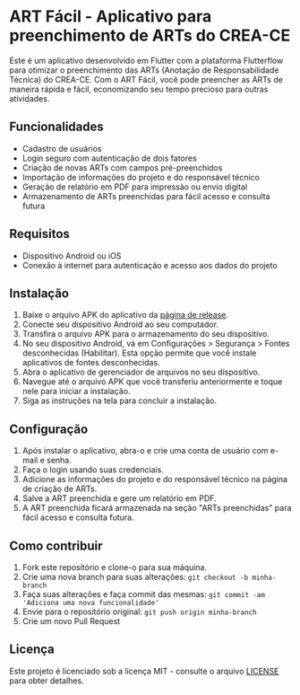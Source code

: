 # ART Fácil - Aplicativo para preenchimento de ARTs do CREA-CE

Este é um aplicativo desenvolvido em Flutter com a plataforma Flutterflow para otimizar o preenchimento das ARTs (Anotação de Responsabilidade Técnica) do CREA-CE. Com o ART Fácil, você pode preencher as ARTs de maneira rápida e fácil, economizando seu tempo precioso para outras atividades.

## Funcionalidades

- Cadastro de usuários
- Login seguro com autenticação de dois fatores
- Criação de novas ARTs com campos pré-preenchidos
- Importação de informações do projeto e do responsável técnico
- Geração de relatório em PDF para impressão ou envio digital
- Armazenamento de ARTs preenchidas para fácil acesso e consulta futura

## Requisitos

- Dispositivo Android ou iOS
- Conexão à internet para autenticação e acesso aos dados do projeto

## Instalação

1. Baixe o arquivo APK do aplicativo da [página de release](https://github.com/johnbitu/app_art/releases/latest).
2. Conecte seu dispositivo Android ao seu computador.
3. Transfira o arquivo APK para o armazenamento do seu dispositivo.
4. No seu dispositivo Android, vá em Configurações > Segurança > Fontes desconhecidas (Habilitar). Esta opção permite que você instale aplicativos de fontes desconhecidas.
5. Abra o aplicativo de gerenciador de arquivos no seu dispositivo.
6. Navegue até o arquivo APK que você transferiu anteriormente e toque nele para iniciar a instalação.
7. Siga as instruções na tela para concluir a instalação.

## Configuração

1. Após instalar o aplicativo, abra-o e crie uma conta de usuário com e-mail e senha.
2. Faça o login usando suas credenciais.
3. Adicione as informações do projeto e do responsável técnico na página de criação de ARTs.
4. Salve a ART preenchida e gere um relatório em PDF.
5. A ART preenchida ficará armazenada na seção "ARTs preenchidas" para fácil acesso e consulta futura.

## Como contribuir

1. Fork este repositório e clone-o para sua máquina.
2. Crie uma nova branch para suas alterações: `git checkout -b minha-branch`
3. Faça suas alterações e faça commit das mesmas: `git commit -am 'Adiciona uma nova funcionalidade'`
4. Envie para o repositório original: `git push origin minha-branch`
5. Crie um novo Pull Request

## Licença

Este projeto é licenciado sob a licença MIT - consulte o arquivo [LICENSE](LICENSE) para obter detalhes.